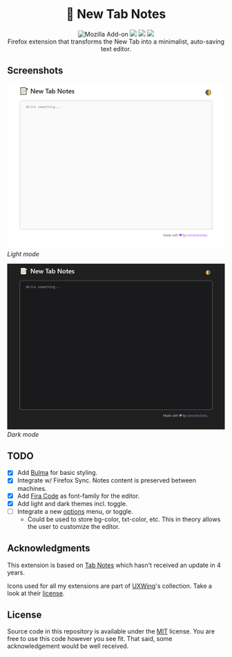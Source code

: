 <h1 align=center>📝 New Tab Notes</h1>

<p align=center>
<img alt="Mozilla Add-on" src="https://img.shields.io/amo/v/newtab-notes@semanticdata">
<img src="https://img.shields.io/amo/rating/newtab-notes@semanticdata" />
<img src="https://img.shields.io/amo/dw/newtab-notes@semanticdata" />
<img src="https://img.shields.io/amo/users/newtab-notes@semanticdata" />
<!-- <img src="https://img.shields.io/github/license/semanticdata/firefox-new-tab-notes" /> -->
<br>
Firefox extension that transforms the New Tab into a minimalist, auto-saving text editor.
</p>

## Screenshots

![screenshot light theme](screenshot.png)
*Light mode*

![screenshot dark theme](screenshot-dark.png)
*Dark mode*

## TODO

- [x] Add [Bulma](https://bulma.io/) for basic styling.
- [x] Integrate w/ Firefox Sync. Notes content is preserved between machines.
- [x] Add [Fira Code](https://fonts.google.com/specimen/Fira+Code) as font-family for the editor.
- [x] Add light and dark themes incl. toggle.
- [ ] Integrate a new [options](https://github.com/semanticdata/firefox-chatgpt-in-sidebar/blob/main/options/options.js) menu, or toggle.
  - Could be used to store bg-color, txt-color, etc. This in theory allows the user to customize the editor.

## Acknowledgments

This extension is based on [Tab Notes](https://github.com/nsht/tab_notes) which hasn't received an update in 4 years.

Icons used for all my extensions are part of <a href="https://uxwing.com/">UXWing</a>'s collection. Take a look at their <a href="https://uxwing.com/license">license</a>.

## License

Source code in this repository is available under the [MIT](LICENSE) license. You are free to use this code however you see fit. That said, some acknowledgement would be well received.
